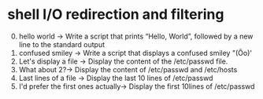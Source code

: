 # shell I/O redirection and filtering 
0. hello world -> Write a script that prints “Hello, World”, followed by a new line to the standard output
1. confused smiley -> Write a script that displays a confused smiley "(Ôo)'
2.  Let's display a file -> Display the content of the /etc/passwd file.
3. What about 2?-> Display the content of /etc/passwd and /etc/hosts
4. Last lines of a file -> Display the last 10 lines of /etc/passwd
5. I'd prefer the first ones actually-> Display the first 10lines of /etc/passwd
